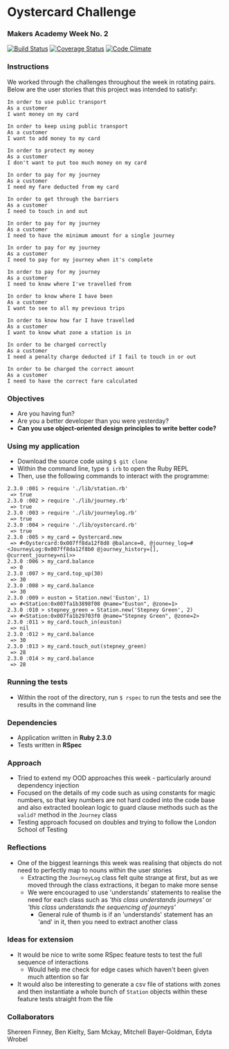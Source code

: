 # Oystercard Challenge
### Makers Academy Week No. 2

[![Build Status](https://travis-ci.org/KatHicks/oystercard.svg?branch=master)](https://travis-ci.org/KatHicks/oystercard) [![Coverage Status](https://coveralls.io/repos/github/KatHicks/oystercard/badge.svg?branch=master)](https://coveralls.io/github/KatHicks/oystercard?branch=master) [![Code Climate](https://codeclimate.com/github/KatHicks/oystercard/badges/gpa.svg)](https://codeclimate.com/github/KatHicks/oystercard)

### Instructions

We worked through the challenges throughout the week in rotating pairs. Below are the user stories that this project was intended to satisfy:

```
In order to use public transport
As a customer
I want money on my card

In order to keep using public transport
As a customer
I want to add money to my card

In order to protect my money
As a customer
I don't want to put too much money on my card

In order to pay for my journey
As a customer
I need my fare deducted from my card

In order to get through the barriers
As a customer
I need to touch in and out

In order to pay for my journey
As a customer
I need to have the minimum amount for a single journey

In order to pay for my journey
As a customer
I need to pay for my journey when it's complete

In order to pay for my journey
As a customer
I need to know where I've travelled from

In order to know where I have been
As a customer
I want to see to all my previous trips

In order to know how far I have travelled
As a customer
I want to know what zone a station is in

In order to be charged correctly
As a customer
I need a penalty charge deducted if I fail to touch in or out

In order to be charged the correct amount
As a customer
I need to have the correct fare calculated
```

### Objectives

* Are you having fun?
* Are you a better developer than you were yesterday?
* **Can you use object-oriented design principles to write better code?**

### Using my application

* Download the source code using `$ git clone`
* Within the command line, type `$ irb` to open the Ruby REPL
* Then, use the following commands to interact with the programme:

```
2.3.0 :001 > require './lib/station.rb'
 => true
2.3.0 :002 > require './lib/journey.rb'
 => true
2.3.0 :003 > require './lib/journeylog.rb'
 => true
2.3.0 :004 > require './lib/oystercard.rb'
 => true
2.3.0 :005 > my_card = Oystercard.new
 => #<Oystercard:0x007ff8da12f8d8 @balance=0, @journey_log=#<JourneyLog:0x007ff8da12f8b0 @journey_history=[], @current_journey=nil>>
2.3.0 :006 > my_card.balance
 => 0
2.3.0 :007 > my_card.top_up(30)
 => 30
2.3.0 :008 > my_card.balance
 => 30
2.3.0 :009 > euston = Station.new('Euston', 1)
 => #<Station:0x007fa1b3898f08 @name="Euston", @zone=1>
2.3.0 :010 > stepney_green = Station.new('Stepney Green', 2)
 => #<Station:0x007fa1b29703f0 @name="Stepney Green", @zone=2>
2.3.0 :011 > my_card.touch_in(euston)
 => nil
2.3.0 :012 > my_card.balance
 => 30
2.3.0 :013 > my_card.touch_out(stepney_green)
 => 28
2.3.0 :014 > my_card.balance
 => 28
```

### Running the tests

* Within the root of the directory, run `$ rspec` to run the tests and see the results in the command line

### Dependencies

* Application written in **Ruby 2.3.0**
* Tests written in **RSpec**

### Approach

* Tried to extend my OOD approaches this week - particularly around dependency injection
* Focused on the details of my code such as using constants for magic numbers, so that key numbers are not hard coded into the code base and also extracted boolean logic to guard clause methods such as the `valid?` method in the `Journey` class
* Testing approach focused on doubles and trying to follow the London School of Testing

### Reflections

* One of the biggest learnings this week was realising that objects do not need to perfectly map to nouns within the user stories
  * Extracting the `JourneyLog` class felt quite strange at first, but as we moved through the class extractions, it began to make more sense
  * We were encouraged to use 'understands' statements to realise the need for each class such as *'this class understands journeys'* or *'this class understands the sequencing of journeys'*
    * General rule of thumb is if an 'understands' statement has an 'and' in it, then you need to extract another class

### Ideas for extension

* It would be nice to write some RSpec feature tests to test the full sequence of interactions
  * Would help me check for edge cases which haven't been given much attention so far
* It would also be interesting to generate a csv file of stations with zones and then instantiate a whole bunch of `Station` objects within these feature tests straight from the file

### Collaborators

Shereen Finney, Ben Kielty, Sam Mckay, Mitchell Bayer-Goldman, Edyta Wrobel
